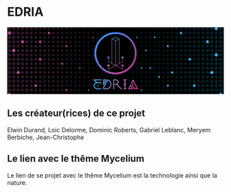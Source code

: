 # EDRIA
![banniere](https://github.com/MeganeRanger/H23_V13_inspirations_RANGER/blob/main/Mycelium/EDRIA/media/banniere_v2.png)

## Les créateur(rices) de ce projet
Elwin Durand, Loic Delorme, Dominic Roberts, Gabriel Leblanc, Meryem Berbiche, Jean-Christophe

## Le lien avec le thême Mycelium 
Le lien de se projet avec le thême Mycelium est la technologie ainsi que la nature. 


